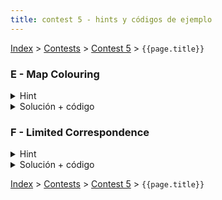 ```yaml
---
title: contest 5 - hints y códigos de ejemplo
---
```


[Index](../index) > [Contests](../contests) > [Contest 5](../contests#contest-5) > ```{{page.title}}```

### E - Map Colouring
<details> 
  <summary>Hint</summary>
  Podemos crear un backtracking que nos responda si es posible colorear el mapa con a lo más k colores, para esto solo basta decidir un color entre 1 y k para cada país de forma que no coincida con sus vecinos.
</details>
<details> 
  <summary>Solución + código</summary>
  Si usamos un backtracking que nos responda según lo especificado en el hint, basta probar con los números entre 1 a 4 como máxima cantidad de colores e imprimir el primero que funcione, si ninguno lo hace imprimimos "many".
  <a href="https://github.com/BenjaminRubio/CompetitiveProgramming/blob/master/Problems/Kattis/MapColouring.cpp">Código de ejemplo</a>
</details>

### F - Limited Correspondence
<details> 
  <summary>Hint</summary> 
  Notar que por la cantidad de palabras tenemos el tiempo suficiente para probar cada par de palabras en cada posición del 1 al 11 (en el peor caso), de esta forma podemos detectar todas las posibles soluciones y guardar la "mejor" según enunciado.
</details>
<details> 
  <summary>Solución + código</summary>
  Una posible solución consiste en realizar un backtracking sobre el orden en el que vamos tomando los pares, cada vez que en la construcción de este orden tengamos que las dos palabras parciales son iguales, no seguimos agregando, pues ninguna solución óptima puede ser más larga. Cada vez que tengamos una solución la comparamos con la mejor hasta el momento y devolvemos la mejor al final. Tener cuidado en la implementación de ser eficiente en el manejo de los strings, comparaciónes extras y mal manejo de los updates en los strings parciales puede llevar a TLE en el problema.
  <a href="https://github.com/BenjaminRubio/CompetitiveProgramming/blob/master/Problems/Kattis/LimitedCorrespondence.cpp">Código de ejemplo</a>
</details>

<!-- <details> 
  <summary>Hint</summary>   
</details>
<details> 
  <summary>Solución + código</summary>
  <a href="">Código de ejemplo</a>
</details> -->

[Index](../index) > [Contests](../contests) > [Contest 5](../contests#contest-5) > ```{{page.title}}```
